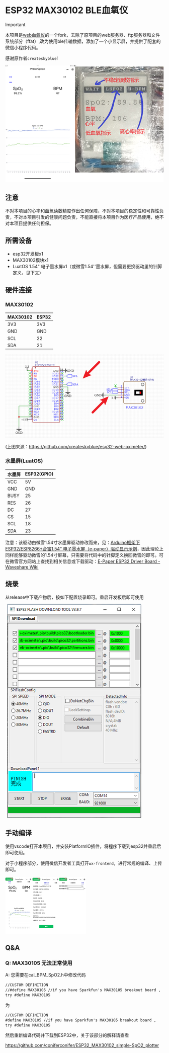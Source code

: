 # ESP32 MAX30102 BLE血氧仪

> [!important]
>
> 本项目是[web血氧仪](https://github.com/createskyblue/esp32-web-oximeter)的一个fork，去除了原项目的web服务器、ftp服务器和文件系统部分（ffat）,改为使用ble传输数据，添加了一个小显示屏，并提供了配套的微信小程序代码。
> 
> 感谢原作者`createskyblue`!

<img src="./img/device.png" style="zoom: 80%;" />

## 注意

不对本项目的心率和血氧读数精度作出任何保障，不对本项目的稳定性和可靠性负责，不对本项目引发的健康问题负责，不能直接将本项目作为医疗产品使用，绝不对本项目提供任何担保。

## 所需设备

+ esp32开发板x1
+ MAX30102模块x1
+ LuatOS 1.54" 电子墨水屏x1（或微雪1.54''墨水屏，但需要更换驱动里的针脚定义，见下文）

## 硬件连接

### MAX30102

| MAX30102 | ESP32 |
| -------- | ----- |
| 3V3      | 3V3   |
| GND      | GND   |
| SCL      | 22    |
| SDA      | 21    |

![](./img/Snipaste_2023-01-10_14-06-05.png)

(上图来源：https://github.com/createskyblue/esp32-web-oximeter/)

### 水墨屏(LuatOS)

| 水墨屏 | ESP32(GPIO) |
| ------ | ----------- |
| VCC    | 5V          |
| GND    | GND         |
| BUSY   | 25          |
| RES    | 26          |
| DC     | 27          |
| CS     | 15          |
| SCL    | 18          |
| SDA    | 23          |

注意：该驱动由微雪1.54寸水墨屏驱动修改而来，见：[Arduino框架下ESP32/ESP8266+合宙1.54“ 电子墨水屏（e-paper）驱动显示示例](https://blog.csdn.net/weixin_42880082/article/details/126478662)，因此理论上同样能够驱动微雪的1.54寸屏幕，只需要将代码中的针脚定义换回微雪的即可。可在微雪官方网站上查找到相关信息或下载驱动：[E-Paper ESP32 Driver Board - Waveshare Wiki](https://www.waveshare.net/wiki/E-Paper_ESP32_Driver_Board)

## 烧录

从release中下载产物后，按如下配置烧录即可。重启开发板后即可使用

![](./img/burn.png)

## 手动编译

使用vscode打开本项目，并安装PlatformIO插件，将程序下载到esp32并重启后即可使用。

对于小程序部分，使用微信开发者工具打开`wx-frontend`，进行常规的编译、上传即可。

<img src="./img/wx.jpg" style="zoom: 25%;" />

## Q&A

### Q: MAX30105 无法正常使用

A: 您需要在cal_BPM_SpO2.h中修改代码

```
//CUSTOM DEFINITION
//#define MAX30105 //if you have Sparkfun's MAX30105 breakout board , try #define MAX30105
```

为

```
//CUSTOM DEFINITION
#define MAX30105 //if you have Sparkfun's MAX30105 breakout board , try #define MAX30105
```

然后重新编译代码并下载到ESP32中，关于该部分的解释请查看

https://github.com/coniferconifer/ESP32_MAX30102_simple-SpO2_plotter


